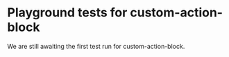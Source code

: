 # Playground tests for custom-action-block
We are still awaiting the first test run for custom-action-block.
